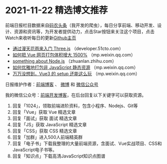 # 2021-11-22 精选博文推荐

前端日报栏目数据来自[码农头条](https://toutiao.qdkfweb.cn/)（我开发的爬虫），每日分享前端、移动开发、设计、资源和资讯等，为开发者提供动力，点击Star按钮来关注这个项目，点击Watch来收听每日的更新[Github主页](https://github.com/kujian/frontendDaily)
* [通过漫天花雨来入门 Three.js](https://developer.51cto.com/art/202111/691928.htm) （developer.51cto.com）
* [如何把 Vue 网页打包体积增大 1500%](https://mp.weixin.qq.com/s?__biz=MzkxMjI3MTA1Mg==&mid=2247511384&idx=1&sn=dde2205a119db63bba0ecfd3e1318a23) （mp.weixin.qq.com）
* [something about Node.js](https://zhuanlan.zhihu.com/p/435799087) （zhuanlan.zhihu.com）
* [如何优雅地打包非 JavaScript 静态资源](https://mp.weixin.qq.com/s?__biz=MzI0MzIyMDM5Ng==&mid=2649840538&idx=1&sn=be35c8e7fb54bbfdc18403f39cf964c3) （mp.weixin.qq.com）
* [万万没想到，Vue3 的 setup 还能这么玩](https://mp.weixin.qq.com/s?__biz=MzA4Nzg0MDM5Nw==&mid=2247507181&idx=1&sn=2f36036674c3149f3f65c512234caec2) （mp.weixin.qq.com）

日报维护作者：[前端博客](https://qdkfweb.cn/) 、 [微博](http://weibo.com/kujian) 和 [微信公众号](https://open.weixin.qq.com/qr/code?username=caibaojian_com)

我的微信公众号：[前端开发博客](https://open.weixin.qq.com/qr/code?username=caibaojian_com)，在后台回复以下关键字可以获取资源。

1. 回复「1024」，领取前端进阶资料，包含小程序、Nodejs、Git等
2. 回复「Vue」获取 Vue 精选文章
3. 回复「面试」获取 面试 精选文章
4. 回复「JS」获取 JavaScript 精选文章
5. 回复「CSS」获取 CSS 精选文章
6. 回复「加群」进入500人前端精英群
7. 回复「电子书」下载我整理的大量前端资源，含面试、Vue实战项目、CSS和JavaScript电子书等。
8. 回复「知识点」下载高清JavaScript知识点图谱